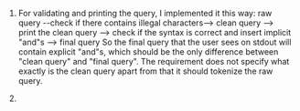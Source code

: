 1. For validating and printing the query, I implemented it this way:
raw query --check if there contains illegal characters--> clean query --> print the clean query --> check if the syntax is correct and insert implicit "and"s --> final query
So the final query that the user sees on stdout will contain explicit "and"s, which should be the only difference between "clean query" and "final query". The requirement does not specify what exactly is the clean query apart from that it should tokenize the raw query.

2. 